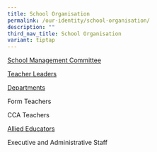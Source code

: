 ```yaml
---
title: School Organisation
permalink: /our-identity/school-organisation/
description: ""
third_nav_title: School Organisation
variant: tiptap
---
```

<p><a href="/our-identity/school-organisation/school-management-committee/" rel="noopener nofollow" target="_blank">School Management Committee</a>
</p>
<p><a href="/our-identity/school-organisation/teacher-leaders/" rel="noopener nofollow" target="_blank">Teacher Leaders</a>
</p>
<p><a href="/our-identity/school-organisation/departments/" rel="noopener nofollow" target="_blank">Departments</a>
</p>
<p>Form Teachers</p>
<p>CCA Teachers</p>
<p><a href="/our-identity/school-organisation/allied-educators/" rel="noopener nofollow" target="_blank">Allied Educators</a>
</p>
<p>Executive and Administrative Staff</p>
<p></p>